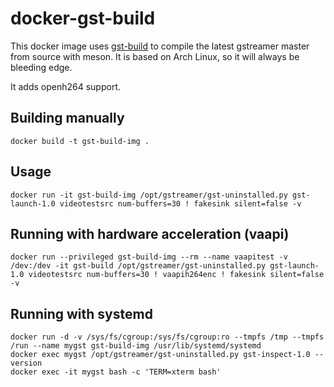 # docker-gst-build

This docker image uses [gst-build](https://github.com/GStreamer/gst-build) to compile the latest gstreamer master from source with meson. It is based on Arch Linux, so it will always be bleeding edge.

It adds openh264 support.

## Building manually

```
docker build -t gst-build-img .
```

## Usage

```
docker run -it gst-build-img /opt/gstreamer/gst-uninstalled.py gst-launch-1.0 videotestsrc num-buffers=30 ! fakesink silent=false -v
```

## Running with hardware acceleration (vaapi)

```
docker run --privileged gst-build-img --rm --name vaapitest -v /dev:/dev -it gst-build /opt/gstreamer/gst-uninstalled.py gst-launch-1.0 videotestsrc num-buffers=30 ! vaapih264enc ! fakesink silent=false -v
```

## Running with systemd

```
docker run -d -v /sys/fs/cgroup:/sys/fs/cgroup:ro --tmpfs /tmp --tmpfs /run --name mygst gst-build-img /usr/lib/systemd/systemd
docker exec mygst /opt/gstreamer/gst-uninstalled.py gst-inspect-1.0 --version
docker exec -it mygst bash -c 'TERM=xterm bash'
```
